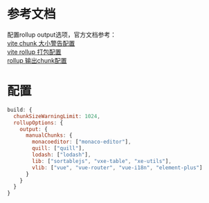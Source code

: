 # 参考文档

配置rollup output选项，官方文档参考：  
[vite chunk 大小警告配置](https://cn.vitejs.dev/config/build-options.html#build-chunksizewarninglimit)  
[vite rollup 打包配置](https://cn.vitejs.dev/config/build-options.html#build-rollupoptions)  
[rollup 输出chunk配置](https://rollupjs.org/configuration-options/#output-manualchunks)  

# 配置

```javascript
build: {
  chunkSizeWarningLimit: 1024,
  rollupOptions: {
	output: {
	  manualChunks: {
		monacoeditor: ["monaco-editor"],
		quill: ["quill"],
		lodash: ["lodash"],
		lib: ["sortablejs", "vxe-table", "xe-utils"],
		vlib: ["vue", "vue-router", "vue-i18n", "element-plus"]
	  }
	}
  }
}
```